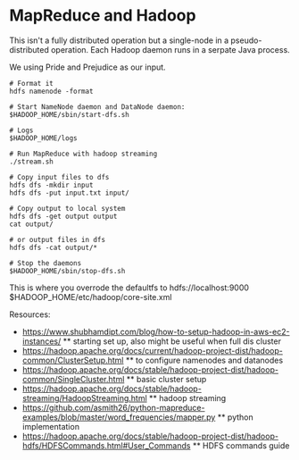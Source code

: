 # MapReduce and Hadoop

This isn't a fully distributed operation but a single-node in a pseudo-distributed operation. Each Hadoop daemon runs in a serpate Java process.

We using Pride and Prejudice as our input.

```
# Format it
hdfs namenode -format

# Start NameNode daemon and DataNode daemon:
$HADOOP_HOME/sbin/start-dfs.sh

# Logs 
$HADOOP_HOME/logs

# Run MapReduce with hadoop streaming
./stream.sh

# Copy input files to dfs
hdfs dfs -mkdir input
hdfs dfs -put input.txt input/

# Copy output to local system
hdfs dfs -get output output
cat output/

# or output files in dfs
hdfs dfs -cat output/*

# Stop the daemons
$HADOOP_HOME/sbin/stop-dfs.sh
```

This is where you overrode the defaultfs to hdfs://localhost:9000
$HADOOP_HOME/etc/hadoop/core-site.xml

Resources: 
* https://www.shubhamdipt.com/blog/how-to-setup-hadoop-in-aws-ec2-instances/
** starting set up, also might be useful when full dis cluster
* https://hadoop.apache.org/docs/current/hadoop-project-dist/hadoop-common/ClusterSetup.html
** to configure namenodes and datanodes
* https://hadoop.apache.org/docs/stable/hadoop-project-dist/hadoop-common/SingleCluster.html
** basic cluster setup
* https://hadoop.apache.org/docs/stable/hadoop-streaming/HadoopStreaming.html
** hadoop streaming
* https://github.com/asmith26/python-mapreduce-examples/blob/master/word_frequencies/mapper.py
** python implementation
* https://hadoop.apache.org/docs/stable/hadoop-project-dist/hadoop-hdfs/HDFSCommands.html#User_Commands
** HDFS commands guide


